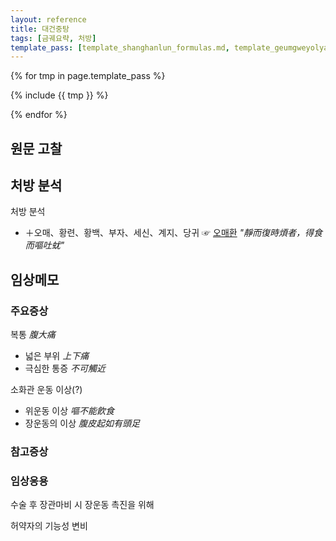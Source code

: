 ```yaml
---
layout: reference
title: 대건중탕
tags: [금궤요략, 처방]
template_pass: [template_shanghanlun_formulas.md, template_geumgweyolyag_formulas.md, template_etc_formulas.md]
---
```


{% for tmp in page.template_pass %}

{% include {{ tmp }} %}

{% endfor %}

## 원문 고찰

## 처방 분석

처방 분석
* ＋오매、황련、황백、부자、세신、계지、당귀 ☞ [오매환]({{site.formulaurl}}/오매환) _"靜而復時煩者，得食而嘔吐蚘"_



## 임상메모


### 주요증상

복통 _腹大痛_
* 넓은 부위  _上下痛_
* 극심한 통증 _不可觸近_

소화관 운동 이상(?)
* 위운동 이상 _嘔不能飮食_
* 장운동의 이상 _腹皮起如有頭足_

### 참고증상


### 임상응용

수술 후 장관마비 시 장운동 촉진을 위해

허약자의 기능성 변비
